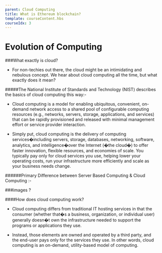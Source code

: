 ```yaml
---
parent: Cloud Computing
title: What is Ethereum blockchain?
template: courseContent.hbs
courseIdx: 3
---
```


# Evolution of Computing

###What exactly is cloud?

- For non-techies out there, the cloud might be an intimidating and nebulous concept. We hear about cloud computing all the time, but what exactly does it mean?

#####The National Institute of Standards and Technology (NIST) describes the basics of cloud computing this way:-

- Cloud computing is a model for enabling ubiquitous, convenient, on-demand network access to a shared pool of configurable computing resources (e.g., networks, servers, storage, applications, and services) that can be rapidly provisioned and released with minimal management effort or service provider interaction.

- Simply put, cloud computing is the delivery of computing services�including servers, storage, databases, networking, software, analytics, and intelligence�over the Internet (�the cloud�) to offer faster innovation, flexible resources, and economies of scale. You typically pay only for cloud services you use, helping lower your operating costs, run your infrastructure more efficiently and scale as your business needs change.

######Primary Difference between Server Based Computing & Cloud Computing :-


###images ?

####How does cloud computing work?

- Cloud computing differs from traditional IT hosting services in that the consumer (whether that�s a business, organization, or individual user) generally doesn�t own the infrastructure needed to support the programs or applications they use.

- Instead, those elements are owned and operated by a third party, and the end-user pays only for the services they use. In other words, cloud computing is an on-demand, utility-based model of computing.



